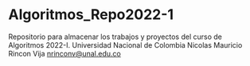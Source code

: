 # Algoritmos_Repo2022-1
Repositorio para almacenar los trabajos y proyectos del curso de Algoritmos 2022-I. Universidad Nacional de Colombia
Nicolas Mauricio Rincon Vija
nrinconv@unal.edu.co
